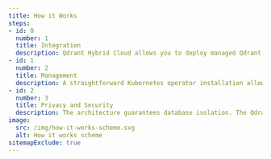 ```yaml
---
title: How it Works
steps:
- id: 0
  number: 1
  title: Integration
  description: Qdrant Hybrid Cloud allows you to deploy managed Qdrant clusters on any cloud platform or on-premise infrastructure, ensuring your data stays private by separating the data and control layers.
- id: 1
  number: 2
  title: Management
  description: A straightforward Kubernetes operator installation allows for hands-off cluster management, including scaling operations, zero-downtime upgrades and disaster recovery.
- id: 2
  number: 3
  title: Privacy and Security
  description: The architecture guarantees database isolation. The Qdrant Cloud only receives telemetry through an outgoing connection. No access to databases or your Kubernetes API is necessary to maintain the highest level of data security and privacy.
image:
  src: /img/how-it-works-scheme.svg
  alt: How it works scheme
sitemapExclude: true
---
```

